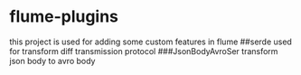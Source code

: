 # flume-plugins
this project is used for adding some custom features in flume
##serde
used for transform diff transmission protocol
###JsonBodyAvroSer
transform json body to avro body 